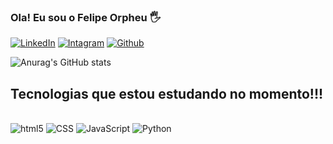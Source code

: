 ### Ola! Eu sou o Felipe Orpheu 🖐

[![LinkedIn](https://img.shields.io/badge/LinkedIn-0077B5?style=for-the-badge&logo=linkedin&logoColor=white)](https://www.linkedin.com/in/felipe-orpheu-2b899317b/)
[![Intagram](https://img.shields.io/badge/Instagram-E4405F?style=for-the-badge&logo=instagram&logoColor=white)](https://www.instagram.com/feorpheu/)
[![Github](https://img.shields.io/badge/GitHub-100000?style=for-the-badge&logo=github&logoColor=white)](https://github.com/Felipe-Orpheu)

![Anurag's GitHub stats](https://github-readme-stats.vercel.app/api?username=Felipe-Orpheu&show_icons=true&theme=dracula)

## Tecnologias que estou estudando no momento!!!

<div style="display: inline_block"></br>
    <img aligne="center" alt="html5" src="https://img.shields.io/badge/HTML5-E34F26?style=for-the-badge&logo=html5&logoColor=white"/>
    <img aligne="center" alt="CSS" src="https://img.shields.io/badge/CSS3-1572B6?style=for-the-badge&logo=css3&logoColor=white"/>
    <img aligne="center" alt="JavaScript" src="https://img.shields.io/badge/JavaScript-F7DF1E?style=for-the-badge&logo=javascript&logoColor=black"/>
    <img aligne="center" alt="Python" src="https://img.shields.io/badge/Python-14354C?style=for-the-badge&logo=python&logoColor=white"/>
</div><br>  
